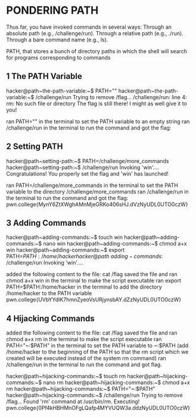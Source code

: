 # PONDERING PATH 
Thus far, you have invoked commands in several ways:
Through an absolute path (e.g., /challenge/run).
Through a relative path (e.g., ./run).
Through a bare command name (e.g., ls).

PATH, that stores a bunch of directory paths in which the shell will search for programs corresponding to commands

## 1 The PATH Variable
hacker@path~the-path-variable:~$ PATH=""
hacker@path~the-path-variable:~$ /challenge/run
Trying to remove /flag...
/challenge/run: line 4: rm: No such file or directory
The flag is still there! I might as well give it to you!

ran PATH="" in the terminal to set the PATH variable to an empty string
ran /challenge/run in the terminal to run the command and got the flag:


## 2 Setting PATH
hacker@path~setting-path:~$ PATH=/challenge/more_commands
hacker@path~setting-path:~$ /challenge/run
Invoking 'win'....
Congratulations! You properly set the flag and 'win' has launched!

ran PATH=/challenge/more_commands in the terminal to set the PATH variable to the directory /challenge/more_commands
ran /challenge/run in the terminal to run the command and got the flag:
pwn.college{MynY6ZtXWghAMnMjeGRKo406sHJ.dVzNyUDL0UTO0czW}


## 3 Adding Commands
hacker@path~adding-commands:~$ touch win
hacker@path~adding-commands:~$ nano win
hacker@path~adding-commands:~$ chmod a+x win
hacker@path~adding-commands:~$ export PATH=$PATH:/home/hacker
hacker@path~adding-commands:~$ /challenge/run
Invoking 'win'....

added the following content to the file:
cat /flag
saved the file and ran chmod a+x win in the terminal to make the script executable
ran export PATH=$PATH:/home/hacker in the terminal to add the directory /home/hacker to the PATH variable
pwn.college{UVbYYdIK7hmnZyeoVsURjynsbAY.dZzNyUDL0UTO0czW}


## 4 Hijacking Commands
added the following content to the file:
cat /flag
saved the file and ran chmod a+x rm in the terminal to make the script executable
ran PATH="~:$PATH" in the terminal to set the PATH variable to ~:$PATH (add /home/hacker to the beginning of the PATH so that the rm script which we created will be executed instead of the system rm command)
ran /challenge/run in the terminal to run the command and got flag.

hacker@path~hijacking-commands:~$ touch rm
hacker@path~hijacking-commands:~$ nano rm
hacker@path~hijacking-commands:~$ chmod a+x rm
hacker@path~hijacking-commands:~$ PATH="~:$PATH"
hacker@path~hijacking-commands:~$ /challenge/run
Trying to remove /flag...
Found 'rm' command at /usr/bin/rm. Executing!
pwn.college{0Pf4kHBHMnOFgLQafp4MYVUQW3a.ddzNyUDL0UTO0czW}
